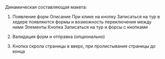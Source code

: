 Динамическая составляющая макета:
1. Появление форм
Описание
При клике на кнопку Записаться на тур в хедере появляются формы и возможность переключения между ними
Элементы
Кнопка Записаться на тур и форсы с кнопками

2. Валидация форм и отправка (опционально)

3. Кнопка скрола страницы в вверх, при пролистывания страницы до конца

